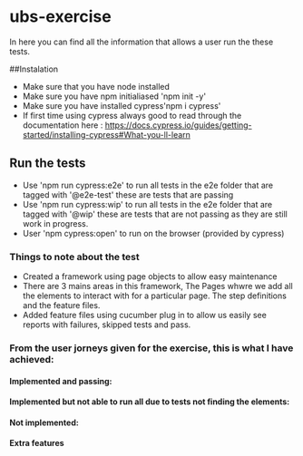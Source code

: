 # ubs-exercise
In here you can find all the information that allows a user run the these tests.

##Instalation
- Make sure that you have node installed 
- Make sure you have npm initialiased 'npm init -y'
- Make sure you have installed cypress'npm i cypress'
- If first time using cypress always good to read through the documentation here : https://docs.cypress.io/guides/getting-started/installing-cypress#What-you-ll-learn

## Run the tests
- Use 'npm run cypress:e2e' to run all tests in the e2e folder that are tagged with '@e2e-test' these are tests that are passing
- Use 'npm run cypress:wip' to run all tests in the e2e folder that are tagged with '@wip' these are tests that are not passing as they are still work in progress.
- User 'npm cypress:open' to run on the browser (provided by cypress)

### Things to note about the test
- Created a framework using page objects to allow easy maintenance
- There are 3 mains areas in this framework, The Pages whwre we add all the elements to interact with for a particular page. The step definitions and the feature files.
- Added feature files using cucumber plug in to allow us easily see reports with failures, skipped tests and pass.


### From the user jorneys given for the exercise, this is what I have achieved:

#### Implemented and passing:


#### Implemented but not able to run all due to tests not finding the elements:


#### Not implemented:


#### Extra features



